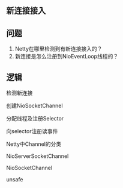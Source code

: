 ## 新连接接入

## 问题

1. Netty在哪里检测到有新连接接入的？
2. 新连接是怎么注册到NioEventLoop线程的？

## 逻辑

检测新连接

创建NioSocketChannel

分配线程及注册Selector

向selector注册读事件





Netty中Channel的分类

NioServerSocketChannel

NioSocketChannel

unsafe